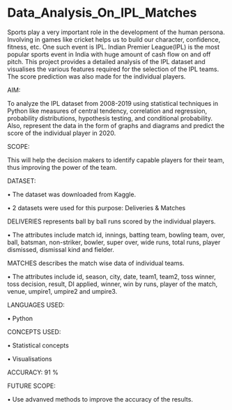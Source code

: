 # Data_Analysis_On_IPL_Matches

Sports play a very important role in the development of the human persona. Involving in games like cricket helps us to build our character, confidence, fitness, etc. One such event is IPL. Indian Premier League(IPL) is the most popular sports event in India with huge amount of cash flow on and off pitch. This project provides a detailed analysis of the IPL dataset and visualises the various features required for the selection of the IPL teams. The score prediction was also made for the individual players.

AIM:

To analyze the IPL dataset from 2008-2019 using statistical techniques in Python like measures of central tendency, correlation and regression, probability distributions, hypothesis testing, and conditional probability. Also, represent the data in the form of graphs and diagrams and predict the score of the individual player in 2020.


SCOPE:

This will help the decision makers to identify capable players for their team, thus improving the power of the team.


DATASET:

•	The dataset was downloaded from Kaggle.

•	2 datasets were used for this purpose: Deliveries & Matches

DELIVERIES represents ball by ball runs scored by the individual players.

•	The attributes include match id, innings, batting team, bowling team, over, ball, batsman, non-striker, bowler, super over, wide runs, total runs, player dismissed, dismissal kind and fielder.

MATCHES describes the match wise data of individual teams.

•	The attributes include id, season, city, date, team1, team2, toss winner, toss decision, result, DI applied, winner, win by runs, player of the match, venue, umpire1, umpire2 and umpire3.


LANGUAGES USED:

•	Python


CONCEPTS USED:

•	Statistical concepts

•	Visualisations

ACCURACY: 91 %

FUTURE SCOPE:

•	Use advanved methods to improve the accuracy of the results.




